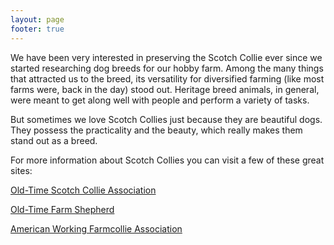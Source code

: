 ```yaml
---
layout: page
footer: true
---
```


We have been very interested in preserving the Scotch Collie ever since we started researching dog breeds for our hobby farm.
Among the many things that attracted us to the breed, its versatility for diversified farming (like most farms were, back in the day) stood out. Heritage breed animals, in general, were meant to get along well with people and perform a variety of tasks.

But sometimes we love Scotch Collies just because they are beautiful dogs. They possess the practicality and the beauty, which really makes them stand out as a breed.

For more information about Scotch Collies you can visit a few of these great sites:

[Old-Time Scotch Collie Association](http://www.scotchcollie.org/)

[Old-Time Farm Shepherd](http://www.oldtimefarmshepherd.org/)

[American Working Farmcollie Association](http://farmcollie.com/)

